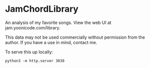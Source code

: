 # JamChordLibrary
An analysis of my favorite songs. View the web UI at jam.yoonicode.com/library.

This data may not be used commercially without permission from the author. If you have a use in mind, contact me.

To serve this up locally:
```
python3 -m http.server 3030
```
